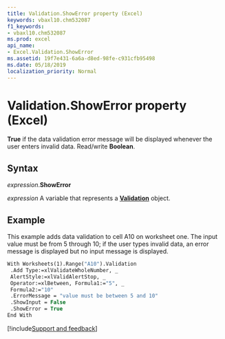 ```yaml
---
title: Validation.ShowError property (Excel)
keywords: vbaxl10.chm532087
f1_keywords:
- vbaxl10.chm532087
ms.prod: excel
api_name:
- Excel.Validation.ShowError
ms.assetid: 19f7e431-6a6a-d8ed-98fe-c931cfb95498
ms.date: 05/18/2019
localization_priority: Normal
---
```



# Validation.ShowError property (Excel)

**True** if the data validation error message will be displayed whenever the user enters invalid data. Read/write **Boolean**.


## Syntax

_expression_.**ShowError**

_expression_ A variable that represents a **[Validation](Excel.Validation.md)** object.


## Example

This example adds data validation to cell A10 on worksheet one. The input value must be from 5 through 10; if the user types invalid data, an error message is displayed but no input message is displayed.

```vb
With Worksheets(1).Range("A10").Validation 
 .Add Type:=xlValidateWholeNumber, _ 
 AlertStyle:=xlValidAlertStop, _ 
 Operator:=xlBetween, Formula1:="5", _ 
 Formula2:="10" 
 .ErrorMessage = "value must be between 5 and 10" 
 .ShowInput = False 
 .ShowError = True 
End With
```




[!include[Support and feedback](~/includes/feedback-boilerplate.md)]